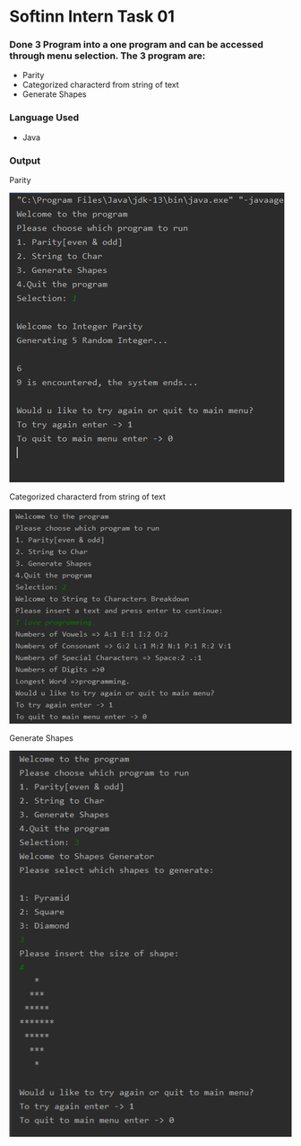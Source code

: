 # Softinn Intern Task 01
 
### Done 3 Program into a one program and can be accessed through menu selection. The 3 program are:
- Parity 
- Categorized characterd from string of text
- Generate Shapes

### Language Used
- Java

### Output
Parity

![Image of Yaktocat](https://github.com/Gv3N/Softinn_Intern/blob/master/ss%20softinn%2001.PNG)

Categorized characterd from string of text

![Pic 2](https://github.com/Gv3N/Softinn_Intern/blob/master/ss%20softinn%2002.PNG)

Generate Shapes

![Pic 3](https://github.com/Gv3N/Softinn_Intern/blob/master/ss%20softinn%2003.PNG)
